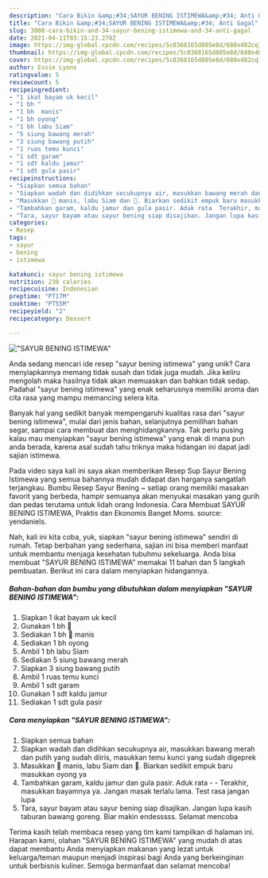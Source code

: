 ```yaml
---
description: "Cara Bikin &amp;#34;SAYUR BENING ISTIMEWA&amp;#34; Anti Gagal"
title: "Cara Bikin &amp;#34;SAYUR BENING ISTIMEWA&amp;#34; Anti Gagal"
slug: 3008-cara-bikin-and-34-sayur-bening-istimewa-and-34-anti-gagal
date: 2021-04-11T03:15:23.278Z
image: https://img-global.cpcdn.com/recipes/5c0368165d805e8d/680x482cq70/sayur-bening-istimewa-foto-resep-utama.jpg
thumbnail: https://img-global.cpcdn.com/recipes/5c0368165d805e8d/680x482cq70/sayur-bening-istimewa-foto-resep-utama.jpg
cover: https://img-global.cpcdn.com/recipes/5c0368165d805e8d/680x482cq70/sayur-bening-istimewa-foto-resep-utama.jpg
author: Essie Lyons
ratingvalue: 5
reviewcount: 5
recipeingredient:
- "1 ikat bayam uk kecil"
- "1 bh "
- "1 bh  manis"
- "1 bh oyong"
- "1 bh labu Siam"
- "5 siung bawang merah"
- "3 siung bawang putih"
- "1 ruas temu kunci"
- "1 sdt garam"
- "1 sdt kaldu jamur"
- "1 sdt gula pasir"
recipeinstructions:
- "Siapkan semua bahan"
- "Siapkan wadah dan didihkan secukupnya air, masukkan bawang merah dan putih yang sudah diiris, masukkan temu kunci yang sudah digeprek"
- "Masukkan 🌽 manis, labu Siam dan 🥕. Biarkan sedikit empuk baru masukkan oyong ya"
- "Tambahkan garam, kaldu jamur dan gula pasir. Aduk rata  Terakhir, masukkan bayamnya ya. Jangan masak terlalu lama. Test rasa jangan lupa"
- "Tara, sayur bayam atau sayur bening siap disajikan. Jangan lupa kasih taburan bawang goreng. Biar makin endesssss. Selamat mencoba"
categories:
- Resep
tags:
- sayur
- bening
- istimewa

katakunci: sayur bening istimewa 
nutrition: 230 calories
recipecuisine: Indonesian
preptime: "PT17M"
cooktime: "PT55M"
recipeyield: "2"
recipecategory: Dessert

---
```



![&#34;SAYUR BENING ISTIMEWA&#34;](https://img-global.cpcdn.com/recipes/5c0368165d805e8d/680x482cq70/sayur-bening-istimewa-foto-resep-utama.jpg)

Anda sedang mencari ide resep &#34;sayur bening istimewa&#34; yang unik? Cara menyiapkannya memang tidak susah dan tidak juga mudah. Jika keliru mengolah maka hasilnya tidak akan memuaskan dan bahkan tidak sedap. Padahal &#34;sayur bening istimewa&#34; yang enak seharusnya memiliki aroma dan cita rasa yang mampu memancing selera kita.

Banyak hal yang sedikit banyak mempengaruhi kualitas rasa dari &#34;sayur bening istimewa&#34;, mulai dari jenis bahan, selanjutnya pemilihan bahan segar, sampai cara membuat dan menghidangkannya. Tak perlu pusing kalau mau menyiapkan &#34;sayur bening istimewa&#34; yang enak di mana pun anda berada, karena asal sudah tahu triknya maka hidangan ini dapat jadi sajian istimewa.

Pada video saya kali ini saya akan memberikan Resep Sup Sayur Bening Istimewa yang semua bahannya mudah didapat dan harganya sangatlah terjangkau. Bumbu Resep Sayur Bening ~ setiap orang memiliki masakan favorit yang berbeda, hampir semuanya akan menyukai masakan yang gurih dan pedas terutama untuk lidah orang Indonesia. Cara Membuat SAYUR BENING ISTIMEWA, Praktis dan Ekonomis Banget Moms. source: yendaniels.


Nah, kali ini kita coba, yuk, siapkan &#34;sayur bening istimewa&#34; sendiri di rumah. Tetap berbahan yang sederhana, sajian ini bisa memberi manfaat untuk membantu menjaga kesehatan tubuhmu sekeluarga. Anda bisa membuat &#34;SAYUR BENING ISTIMEWA&#34; memakai 11 bahan dan 5 langkah pembuatan. Berikut ini cara dalam menyiapkan hidangannya.

<!--inarticleads1-->

##### Bahan-bahan dan bumbu yang dibutuhkan dalam menyiapkan &#34;SAYUR BENING ISTIMEWA&#34;:

1. Siapkan 1 ikat bayam uk kecil
1. Gunakan 1 bh 🥕
1. Sediakan 1 bh 🌽 manis
1. Sediakan 1 bh oyong
1. Ambil 1 bh labu Siam
1. Sediakan 5 siung bawang merah
1. Siapkan 3 siung bawang putih
1. Ambil 1 ruas temu kunci
1. Ambil 1 sdt garam
1. Gunakan 1 sdt kaldu jamur
1. Sediakan 1 sdt gula pasir




<!--inarticleads2-->

##### Cara menyiapkan &#34;SAYUR BENING ISTIMEWA&#34;:

1. Siapkan semua bahan
1. Siapkan wadah dan didihkan secukupnya air, masukkan bawang merah dan putih yang sudah diiris, masukkan temu kunci yang sudah digeprek
1. Masukkan 🌽 manis, labu Siam dan 🥕. Biarkan sedikit empuk baru masukkan oyong ya
1. Tambahkan garam, kaldu jamur dan gula pasir. Aduk rata -  - Terakhir, masukkan bayamnya ya. Jangan masak terlalu lama. Test rasa jangan lupa
1. Tara, sayur bayam atau sayur bening siap disajikan. Jangan lupa kasih taburan bawang goreng. Biar makin endesssss. Selamat mencoba




Terima kasih telah membaca resep yang tim kami tampilkan di halaman ini. Harapan kami, olahan &#34;SAYUR BENING ISTIMEWA&#34; yang mudah di atas dapat membantu Anda menyiapkan makanan yang lezat untuk keluarga/teman maupun menjadi inspirasi bagi Anda yang berkeinginan untuk berbisnis kuliner. Semoga bermanfaat dan selamat mencoba!
